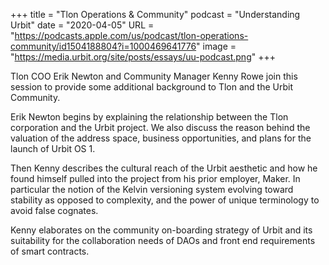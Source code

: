 +++
title = "Tlon Operations & Community"
podcast = "Understanding Urbit"
date = "2020-04-05"
URL = "https://podcasts.apple.com/us/podcast/tlon-operations-community/id1504188804?i=1000469641776"
image = "https://media.urbit.org/site/posts/essays/uu-podcast.png"
+++

Tlon COO Erik Newton and Community Manager Kenny Rowe join this session to provide some additional background to Tlon and the Urbit Community.

Erik Newton begins by explaining the relationship between the Tlon corporation and the Urbit project. We also discuss the reason behind the valuation of the address space, business opportunities, and plans for the launch of Urbit OS 1.

Then Kenny describes the cultural reach of the Urbit aesthetic and how he found himself pulled into the project from his prior employer, Maker. In particular the notion of the Kelvin versioning system evolving toward stability as opposed to complexity, and the power of unique terminology to avoid false cognates.

Kenny elaborates on the community on-boarding strategy of Urbit and its suitability for the collaboration needs of DAOs and front end requirements of smart contracts.